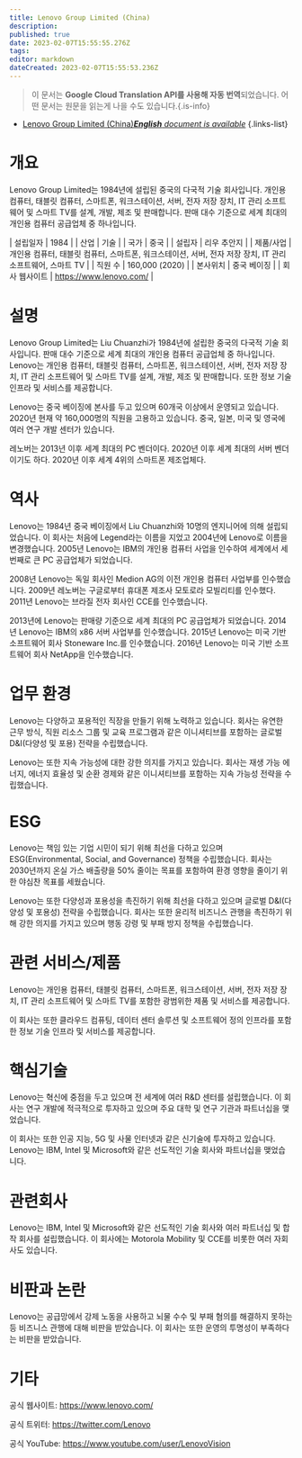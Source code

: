 ```yaml
---
title: Lenovo Group Limited (China)
description: 
published: true
date: 2023-02-07T15:55:55.276Z
tags: 
editor: markdown
dateCreated: 2023-02-07T15:55:53.236Z
---
```


> 이 문서는 **Google Cloud Translation API를 사용해 자동 번역**되었습니다.
어떤 문서는 원문을 읽는게 나을 수도 있습니다.{.is-info}



- [Lenovo Group Limited (China)***English** document is available*](/en/Knowledge-base/Dictionary/Company/lenovo-group-limited-china)
{.links-list}


# 개요

Lenovo Group Limited는 1984년에 설립된 중국의 다국적 기술 회사입니다. 개인용 컴퓨터, 태블릿 컴퓨터, 스마트폰, 워크스테이션, 서버, 전자 저장 장치, IT 관리 소프트웨어 및 스마트 TV를 설계, 개발, 제조 및 판매합니다. 판매 대수 기준으로 세계 최대의 개인용 컴퓨터 공급업체 중 하나입니다.

| 설립일자 | 1984 |
| 산업 | 기술 |
| 국가 | 중국 |
| 설립자 | 리우 추안지 |
| 제품/사업 | 개인용 컴퓨터, 태블릿 컴퓨터, 스마트폰, 워크스테이션, 서버, 전자 저장 장치, IT 관리 소프트웨어, 스마트 TV |
| 직원 수 | 160,000 (2020) |
| 본사위치 | 중국 베이징 |
| 회사 웹사이트 | https://www.lenovo.com/ |

# 설명

Lenovo Group Limited는 Liu Chuanzhi가 1984년에 설립한 중국의 다국적 기술 회사입니다. 판매 대수 기준으로 세계 최대의 개인용 컴퓨터 공급업체 중 하나입니다. Lenovo는 개인용 컴퓨터, 태블릿 컴퓨터, 스마트폰, 워크스테이션, 서버, 전자 저장 장치, IT 관리 소프트웨어 및 스마트 TV를 설계, 개발, 제조 및 판매합니다. 또한 정보 기술 인프라 및 서비스를 제공합니다.

Lenovo는 중국 베이징에 본사를 두고 있으며 60개국 이상에서 운영되고 있습니다. 2020년 현재 약 160,000명의 직원을 고용하고 있습니다. 중국, 일본, 미국 및 영국에 여러 연구 개발 센터가 있습니다.

레노버는 2013년 이후 세계 최대의 PC 벤더이다. 2020년 이후 세계 최대의 서버 벤더이기도 하다. 2020년 이후 세계 4위의 스마트폰 제조업체다.

# 역사

Lenovo는 1984년 중국 베이징에서 Liu Chuanzhi와 10명의 엔지니어에 의해 설립되었습니다. 이 회사는 처음에 Legend라는 이름을 지었고 2004년에 Lenovo로 이름을 변경했습니다. 2005년 Lenovo는 IBM의 개인용 컴퓨터 사업을 인수하여 세계에서 세 번째로 큰 PC 공급업체가 되었습니다.

2008년 Lenovo는 독일 회사인 Medion AG의 이전 개인용 컴퓨터 사업부를 인수했습니다. 2009년 레노버는 구글로부터 휴대폰 제조사 모토로라 모빌리티를 인수했다. 2011년 Lenovo는 브라질 전자 회사인 CCE를 인수했습니다.

2013년에 Lenovo는 판매량 기준으로 세계 최대의 PC 공급업체가 되었습니다. 2014년 Lenovo는 IBM의 x86 서버 사업부를 인수했습니다. 2015년 Lenovo는 미국 기반 소프트웨어 회사 Stoneware Inc.를 인수했습니다. 2016년 Lenovo는 미국 기반 소프트웨어 회사 NetApp을 인수했습니다.

# 업무 환경

Lenovo는 다양하고 포용적인 직장을 만들기 위해 노력하고 있습니다. 회사는 유연한 근무 방식, 직원 리소스 그룹 및 교육 프로그램과 같은 이니셔티브를 포함하는 글로벌 D&I(다양성 및 포용) 전략을 수립했습니다.

Lenovo는 또한 지속 가능성에 대한 강한 의지를 가지고 있습니다. 회사는 재생 가능 에너지, 에너지 효율성 및 순환 경제와 같은 이니셔티브를 포함하는 지속 가능성 전략을 수립했습니다.

# ESG

Lenovo는 책임 있는 기업 시민이 되기 위해 최선을 다하고 있으며 ESG(Environmental, Social, and Governance) 정책을 수립했습니다. 회사는 2030년까지 온실 가스 배출량을 50% 줄이는 목표를 포함하여 환경 영향을 줄이기 위한 야심찬 목표를 세웠습니다.

Lenovo는 또한 다양성과 포용성을 촉진하기 위해 최선을 다하고 있으며 글로벌 D&I(다양성 및 포용성) 전략을 수립했습니다. 회사는 또한 윤리적 비즈니스 관행을 촉진하기 위해 강한 의지를 가지고 있으며 행동 강령 및 부패 방지 정책을 수립했습니다.

# 관련 서비스/제품

Lenovo는 개인용 컴퓨터, 태블릿 컴퓨터, 스마트폰, 워크스테이션, 서버, 전자 저장 장치, IT 관리 소프트웨어 및 스마트 TV를 포함한 광범위한 제품 및 서비스를 제공합니다.

이 회사는 또한 클라우드 컴퓨팅, 데이터 센터 솔루션 및 소프트웨어 정의 인프라를 포함한 정보 기술 인프라 및 서비스를 제공합니다.

# 핵심기술

Lenovo는 혁신에 중점을 두고 있으며 전 세계에 여러 R&D 센터를 설립했습니다. 이 회사는 연구 개발에 적극적으로 투자하고 있으며 주요 대학 및 연구 기관과 파트너십을 맺었습니다.

이 회사는 또한 인공 지능, 5G 및 사물 인터넷과 같은 신기술에 투자하고 있습니다. Lenovo는 IBM, Intel 및 Microsoft와 같은 선도적인 기술 회사와 파트너십을 맺었습니다.

# 관련회사

Lenovo는 IBM, Intel 및 Microsoft와 같은 선도적인 기술 회사와 여러 파트너십 및 합작 회사를 설립했습니다. 이 회사에는 Motorola Mobility 및 CCE를 비롯한 여러 자회사도 있습니다.

# 비판과 논란

Lenovo는 공급망에서 강제 노동을 사용하고 뇌물 수수 및 부패 혐의를 해결하지 못하는 등 비즈니스 관행에 대해 비판을 받았습니다. 이 회사는 또한 운영의 투명성이 부족하다는 비판을 받았습니다.

# 기타

공식 웹사이트: https://www.lenovo.com/

공식 트위터: https://twitter.com/Lenovo

공식 YouTube: https://www.youtube.com/user/LenovoVision
